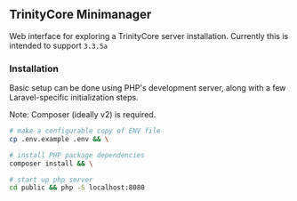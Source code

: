 ## TrinityCore Minimanager

Web interface for exploring a TrinityCore server installation. Currently this is intended to support `3.3.5a`

### Installation

Basic setup can be done using PHP's development server, along with a few Laravel-specific initialization steps.

Note: Composer (ideally v2) is required.

```sh
# make a configurable copy of ENV file
cp .env.example .env && \

# install PHP package dependencies
composer install && \

# start up php server
cd public && php -S localhost:8080
```
